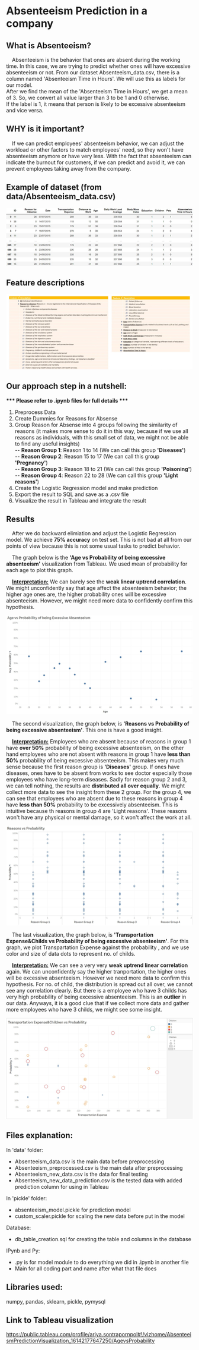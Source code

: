 # Absenteeism Prediction in a company
## What is Absenteeism?
&nbsp;&nbsp;&nbsp;&nbsp;Absenteeism is the behavior that ones are absent during the working time. In this case, we are trying to predict whether ones will have excessive absenteeism or not. From our dataset Absenteeism_data.csv, there is a column named 'Absenteeism Time in Hours'. We will use this as labels for our model.  
After we find the mean of the 'Absenteeism Time in Hours', we get a mean of 3. So, we convert all value larger than 3 to be 1 and 0 otherwise.  
If the label is 1, it means that person is likely to be excessive absenteeism and vice versa.  

## WHY is it important?
&nbsp;&nbsp;&nbsp;&nbsp;If we can predict employees' absenteeism behavior, we can adjust the workload or other factors to match employees' need, so they won't have absenteeism anymore or have very less. With the fact that absenteeism can indicate the burnout for customers, if we can predict and avoid it, we can prevent employees taking away from the company.

## Example of dataset (from data/Absenteeism_data.csv)
![Example of dataset](./images/dataset.jpg)

## Feature descriptions
![Feature Descriptions](./images/feature_descriptions.jpg)

## Our approach step in a nutshell:
<b>*** Please refer to .ipynb files for full details ***</b>
1. Preprocess Data  
2. Create Dummies for Reasons for Absense
3. Group Reason for Absense into 4 groups following the similarity of reasons (it makes more sense to do it in this way, because if we use all reasons as individuals, with this small set of data, we might not be able to find any useful insights)  
-- <b>Reason Group 1</b>: Reason 1 to 14 (We can call this group <b>'Diseases'</b>)  
-- <b>Reason Group 2</b>: Reason 15 to 17 (We can call this group <b>'Pregnancy'</b>)  
-- <b>Reason Group 3</b>: Reason 18 to 21 (We can call this group <b>'Poisoning'</b>)  
-- <b>Reason Group 4</b>: Reason 22 to 28 (We can call this group <b>'Light reasons'</b>)  
5. Create the Logistic Regression model and make prediction
6. Export the result to SQL and save as a .csv file
7. Visualize the result in Tableau and integrate the result

## Results
&nbsp;&nbsp;&nbsp;&nbsp;After we do backward elimiation and adjust the Logistic Regression model. We achieve <b>75% accuracy</b> on test set. This is not bad at all from our points of view because this is not some usual tasks to predict behavior.  
    
&nbsp;&nbsp;&nbsp;&nbsp;The graph below is the <b>'Age vs Probability of being excessive absenteeism'</b> visualization from Tableau. We used mean of probability for each age to plot this graph.  
  
&nbsp;&nbsp;&nbsp;&nbsp;<b><u>Interpretation:</u></b> We can barely see the <b>weak linear uptrend correlation</b>. We might unconfidently say that age affect the absenteeism behavior; the higher age ones are, the higher probability ones will be excessive absenteeism. However, we might need more data to confidently confirm this hypothesis.
  
![Age vs Prob](./images/tableau1.jpg)  
  
&nbsp;&nbsp;&nbsp;&nbsp;The second visualization, the graph below, is <b>'Reasons vs Probability of being excessive absenteeism'</b>. This one is have a good insight.  
  
&nbsp;&nbsp;&nbsp;&nbsp;<b><u>Interpretation:</u></b> Employees who are absent because of reasons in group 1 have <b>over 50%</b> probability of being excessive absenteeism, on the other hand employees who are not absent with reasons in group 1 have <b>less than 50%</b> probability of being excessive absenteeism. This makes very much sense because the first reason group is <b>'Diseases'</b> group. If ones have diseases, ones have to be absent from works to see doctor especially those employees who have long-term diseases. Sadly for reason group 2 and 3, we can tell nothing, the results are <b>distributed all over equally</b>. We might collect more data to see the insight from these 2 group. For the group 4, we can see that employees who are absent due to these reasons in group 4 have <b>less than 50%</b> probability to be excessively absenteeism. This is intuitive because th reasons in group 4 are 'Light reasons'. These reasons won't have any physical or mental damage, so it won't affect the work at all.  
  
![Reason vs Prob](./images/tableau2.jpg)  
  
&nbsp;&nbsp;&nbsp;&nbsp;The last visualization, the graph below, is <b>'Transportation Expense&Childs vs Probability of being excessive absenteeism'</b>. For this graph, we plot Transpartation Expense against the probability , and we use color and size of data dots to represent no. of childs.  
  
&nbsp;&nbsp;&nbsp;&nbsp;<b><u>Interpretation:</u></b> We can see a very very <b>weak uptrend linear correlation</b> again. We can unconfidently say the higher tranportation, the higher ones will be excessive absenteeism. However we need more data to confirm this hypothesis. For no. of child, the distribution is spread out all over, we cannot see any correlation clearly. But there is a employee who have 3 childs has very high probability of being excessive absenteeism. This is an <b>outlier</b> in our data. Anyways, it is a good clue that if we collect more data and gather more employees who have 3 childs, we might see some insight.  
  
![Transport&Child vs Prob](./images/tableau3.jpg)
  
## Files explanation:  
In 'data' folder:  
* Absenteeism_data.csv is the main data before preprocessing  
* Absenteeism_preprocessed.csv is the main data after preprocessing  
* Absenteeism_new_data.csv is the data for final testing  
* Absenteeism_new_data_prediction.csv is the tested data with added prediction column for using in Tableau  
  
In 'pickle' folder:  
* absenteeism_model.pickle for prediction model  
* custom_scaler.pickle for scaling the new data before put in the model  
  
Database:  
* db_table_creation.sql for creating the table and columns in the database  
  
IPynb and Py:  
* .py is for model module to do everything we did in .ipynb in another file 
* Main for all coding part and name after what that file does
  
## Libraries used:
numpy, pandas, sklearn, pickle, pymysql

## Link to Tableau visualization
https://public.tableau.com/profile/ariya.sontrapornpol#!/vizhome/AbsenteeismPredictionVisualization_16142177647250/AgevsProbability
